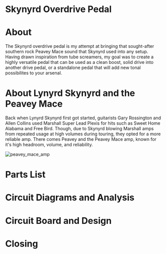 # Skynyrd Overdrive Pedal

# About
The Skynyrd overdrive pedal is my attempt at bringing that sought-after southern rock Peavey Mace sound that Skynyrd used into any setup. Having drawn inspiration from tube screamers, my goal was to create a highly versatile pedal that can be used as a clean boost, solid drive into another drive pedal, or a standalone pedal that will add new tonal possibilites to your arsenal. 

# About Lynyrd Skynyrd and the Peavey Mace
Back when Lynyrd Skynyrd first got started, guitarists Gary Rossington and Allen Collins used Marshall Super Lead Plexis for hits such as Sweet Home Alabama and Free Bird. Though, due to Skynyrd blowing Marshall amps from repeated usage at high volumes during touring, they opted for a more reliable amp. There comes Peavey and the Peavey Mace amp, known for it's high headroom, volume, and reliability. 

![peavey_mace_amp](https://github.com/user-attachments/assets/cdf0adc1-f726-4c4b-94d4-13b51018eee5)

# Parts List

# Circuit Diagrams and Analysis

# Circuit Board and Design

# Closing
